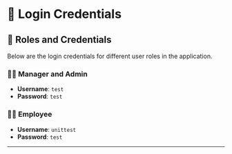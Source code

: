# 🔐 Login Credentials  

## 🚀 Roles and Credentials  
Below are the login credentials for different user roles in the application.

### 👨‍💼 Manager and Admin  
- **Username**: `test`  
- **Password**: `test`  

### 👨‍💻 Employee  
- **Username**: `unittest`  
- **Password**: `test`  

---
